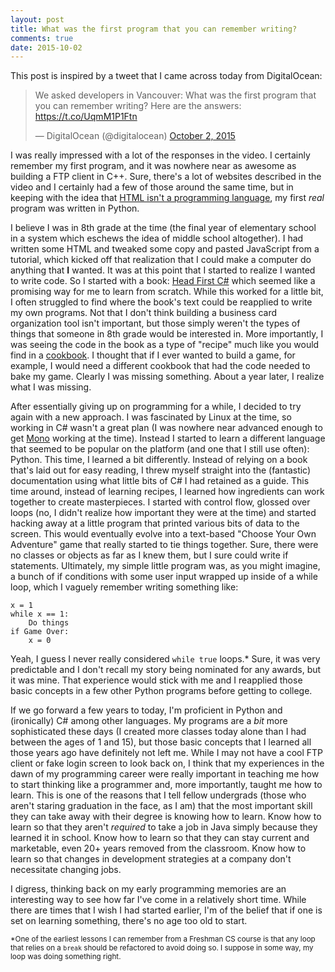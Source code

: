 ```yaml
---
layout: post
title: What was the first program that you can remember writing?
comments: true
date: 2015-10-02
---
```

This post is inspired by a tweet that I came across today from DigitalOcean:

<blockquote class="twitter-tweet" data-cards="hidden" lang="en"><p lang="en" dir="ltr">We asked developers in Vancouver: What was the first program that you can remember writing? &#10;&#10;Here are the answers: <a href="https://t.co/UqmM1P1Ftn">https://t.co/UqmM1P1Ftn</a></p>&mdash; DigitalOcean (@digitalocean) <a href="https://twitter.com/digitalocean/status/650000543474036737">October 2, 2015</a></blockquote> <script async src="//platform.twitter.com/widgets.js" charset="utf-8"></script>

I was really impressed with a lot of the responses in the video. I certainly remember my first program, and it was nowhere near as awesome as building a FTP client in C++. Sure, there's a lot of websites described in the video and I certainly had a few of those around the same time, but in keeping with the idea that [HTML isn't a programming language](http://stackoverflow.com/questions/145176/is-html-considered-a-programming-language), my first *real* program was written in Python.

I believe I was in 8th grade at the time (the final year of elementary school in a system which eschews the idea of middle school altogether). I had written some HTML and tweaked some copy and pasted JavaScript from a tutorial, which kicked off that realization that I could make a computer do anything that **I** wanted. It was at this point that I started to realize I wanted to write code. So I started with a book: [Head First C#](http://www.amazon.com/Head-First-C-Andrew-Stellman/dp/0596514824) which seemed like a promising way for me to learn from scratch. While this worked for a little bit, I often struggled to find where the book's text could be reapplied to write my own programs. Not that I don't think building a business card organization tool isn't important, but those simply weren't the types of things that someone in 8th grade would be interested in. More importantly, I was seeing the code in the book as a type of "recipe" much like you would find in a [cookbook](http://www.amazon.com/Better-Homes-Gardens-Sixteenth-Plaid/dp/0544307070/ref=sr_1_2?s=books&ie=UTF8&qid=1443855848&sr=1-2&keywords=betty+crocker+cookbook). I thought that if I ever wanted to build a game, for example, I would need a different cookbook that had the code needed to bake my game. Clearly I was missing something. About a year later, I realize what I was missing.

After essentially giving up on programming for a while, I decided to try again with a new approach. I was fascinated by Linux at the time, so working in C# wasn't a great plan (I was nowhere near advanced enough to get [Mono](http://www.mono-project.com/) working at the time). Instead I started to learn a different language that seemed to be popular on the platform (and one that I still use often): Python. This time, I learned a bit differently. Instead of relying on a book that's laid out for easy reading, I threw myself straight into the (fantastic) documentation using what little bits of C# I had retained as a guide. This time around, instead of learning recipes, I learned how ingredients can work together to create masterpieces. I started with control flow, glossed over loops (no, I didn't realize how important they were at the time) and started hacking away at a little program that printed various bits of data to the screen. This would eventually evolve into a text-based "Choose Your Own Adventure" game that really started to tie things together. Sure, there were no classes or objects as far as I knew them, but I sure could write if statements. Ultimately, my simple little program was, as you might imagine, a bunch of if conditions with some user input wrapped up inside of a while loop, which I vaguely remember writing something like:

	x = 1
	while x == 1:
		Do things
	if Game Over:
		x = 0
Yeah, I guess I never really considered `while true` loops.* Sure, it was very predictable and I don't recall my story being nominated for any awards, but it was mine. That experience would stick with me and I reapplied those basic concepts in a few other Python programs before getting to college.

If we go forward a few years to today, I'm proficient in Python and (ironically) C# among other languages. My programs are a *bit* more sophisticated these days (I created more classes today alone than I had between the ages of 1 and 15), but those basic concepts that I learned all those years ago have definitely not left me. While I may not have a cool FTP client or fake login screen to look back on, I think that my experiences in the dawn of my programming career were really important in teaching me how to start thinking like a programmer and, more importantly, taught me how to learn. This is one of the reasons that I tell fellow undergrads (those who aren't staring graduation in the face, as I am) that the most important skill they can take away with their degree is knowing how to learn. Know how to learn so that they aren't *required* to take a job in Java simply because they learned it in school. Know how to learn so that they can stay current and marketable, even 20+ years removed from the classroom. Know how to learn so that changes in development strategies at a company don't necessitate changing jobs.

I digress, thinking back on my early programming memories are an interesting way to see how far I've come in a relatively short time. While there are times that I wish I had started earlier, I'm of the belief that if one is set on learning something, there's no age too old to start.

<small>*One of the earliest lessons I can remember from a Freshman CS course is that any loop that relies on a `break` should be refactored to avoid doing so. I suppose in some way, my loop was doing something right.</small>